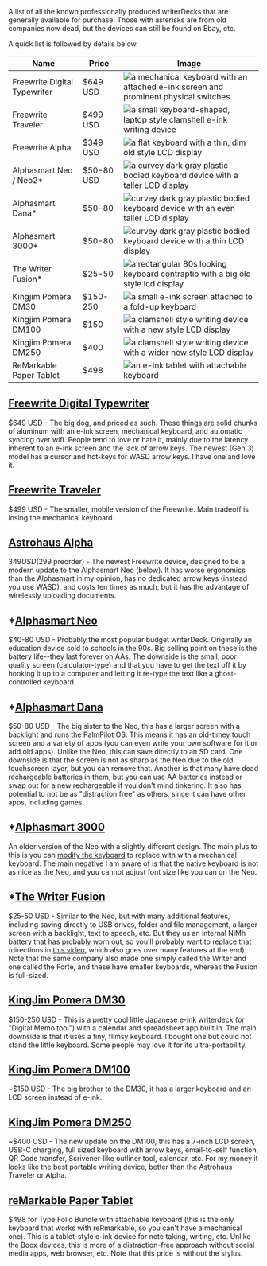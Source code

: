 A list of all the known professionally produced writerDecks that are generally available for purchase. Those with asterisks are from old companies now dead, but the devices can still be found on Ebay, etc.

A quick list is followed by details below.

| Name | Price | Image |
| ---- | ----- | ----- |
| Freewrite Digital Typewriter| $649 USD | ![a mechanical keyboard with an attached e-ink screen and prominent physical switches](/images/commercial/freewrite.jpg)|
| Freewrite Traveler | $499 USD | ![a small keyboard-shaped, laptop style clamshell e-ink writing device](/images/commercial/freewrite-traveler.jpg) |
| Freewrite Alpha | $349 USD | ![a flat keyboard with a thin, dim old style LCD display](/images/commercial/freewrite_alpha.jpg) |
| Alphasmart Neo / Neo2* | $50-80 USD | ![a curvey dark gray plastic bodied keyboard device with a taller LCD display](/images/commercial/alphaSmart-neo-2.jpg) |
| Alphasmart Dana* | $50-80 | ![ curvey dark gray plastic bodied keyboard device with an even taller LCD display](/images/commercial/alphasmart-dana_gene-wilburn.jpg) |
| Alphasmart 3000* | $50-80 | ![ curvey dark gray plastic bodied keyboard device with a thin LCD display](/images/commercial/alphasmart-3000_quinby.jpg) |
| The Writer Fusion* | $25-50 | ![a rectangular 80s looking keyboard contraptio with a big old style lcd display](/images//commercial/writer-fusion.jpg) |
| Kingjim Pomera DM30 | $150-250 | ![a small e-ink screen attached to a fold-up keyboard](/images/commercial/pomera-dm30.JPG) |
| Kingjim Pomera DM100 | $150 | ![a clamshell style writing device with a new style LCD display](/images/commercial/pomera-dm100.jpg) |
| Kingjim Pomera DM250 | $400 | ![a clamshell style writing device with a wider new style LCD display](/images/commercial/pomera-dm250_artvsentropy.jpg) |
| ReMarkable Paper Tablet | $498 | ![an e-ink tablet with attachable keyboard](/images/commercial/remarkable-type-folio.jpg) |

## [Freewrite Digital Typewriter](https://getfreewrite.com/products/freewrite-smart-typewriter-3rd-gen)

$649 USD - The big dog, and priced as such. These things are solid chunks of aluminum with an e-ink screen, mechanical keyboard, and automatic syncing over wifi. People tend to love or hate it, mainly due to the latency inherent to an e-ink screen and the lack of arrow keys. The newest (Gen 3) model has a cursor and hot-keys for WASD arrow keys. I have one and love it.

## [Freewrite Traveler](https://getfreewrite.com/products/freewrite-traveler)

$499 USD - The smaller, mobile version of the Freewrite. Main tradeoff is losing the mechanical keyboard.

## [Astrohaus Alpha](https://getfreewrite.com/products/alpha)

$349 USD ($299 preorder) - The newest Freewrite device, designed to be a modern update to the Alphasmart Neo (below). It has worse ergonomics than the Alphasmart in my opinion, has no dedicated arrow keys (instead you use WASD), and costs ten times as much, but it has the advantage of wirelessly uploading documents.

## *[Alphasmart Neo](https://duckduckgo.com/?q=alphasmart+neo&t=h_&ia=web)

$40-80 USD - Probably the most popular budget writerDeck. Originally an education device sold to schools in the 90s. Big selling point on these is the battery life--they last forever on AAs. The downside is the small, poor quality screen (calculator-type) and that you have to get the text off it by hooking it up to a computer and letting it re-type the text like a ghost-controlled keyboard.

## *[Alphasmart Dana](https://duckduckgo.com/?va=k&t=ht&q=alphasmart+dana&ia=web)

$50-80 USD - The big sister to the Neo, this has a larger screen with a backlight and runs the PalmPilot OS. This means it has an old-timey touch screen and a variety of apps (you can even write your own software for it or add old apps). Unlike the Neo, this can save directly to an SD card. One downside is that the screen is not as sharp as the Neo due to the old touchscreen layer, but you can remove that. Another is that many have dead rechargeable batteries in them, but you can use AA batteries instead or swap out for a new rechargeable if you don't mind tinkering. It also has potential to not be as "distraction free" as others, since it can have other apps, including games.

## *[Alphasmart 3000](https://www.youtube.com/watch?v=ym434R37v8w)

An older version of the Neo with a slightly different design. The main plus to this is you can [modify the keyboard](https://www.reddit.com/r/AlphaSmart/comments/17kotho/if_you_are_thinking_about_doing_this_you_should/) to replace with with a mechanical keyboard. The main negative I am aware of is that the native keyboard is not as nice as the Neo, and you cannot adjust font size like you can on the Neo.

## *[The Writer Fusion](https://duckduckgo.com/?q=the+writer+fusion&va=k&t=hs&ia=web)

$25-50 USD - Similar to the Neo, but with many additional features, including saving directly to USB drives, folder and file management, a larger screen with a backlight, text to speech, etc. But they us an internal NiMh battery that has probably worn out, so you'll probably want to replace that (directions in [this video](https://www.youtube.com/watch?v=sU97rsuSX6Y), which also goes over many features at the end). Note that the same company also made one simply called the Writer and one called the Forte, and these have smaller keyboards, whereas the Fusion is full-sized.

## [KingJim Pomera DM30](https://duckduckgo.com/?q=kingjim+pomera+dm30&t=h_&ia=web)

$150-250 USD - This is a pretty cool little Japanese e-ink writerdeck (or "Digital Memo tool") with a calendar and spreadsheet app built in. The main downside is that it uses a tiny, flimsy keyboard. I bought one but could not stand the little keyboard. Some people may love it for its ultra-portability.

## [KingJim Pomera DM100](https://duckduckgo.com/?q=Pomera+DM+100)

\~$150 USD - The big brother to the DM30, it has a larger keyboard and an LCD screen instead of e-ink.

## [KingJim Pomera DM250](https://duckduckgo.com/?va=u&t=hj&q=king+jim+DM250)

\~$400 USD - The new update on the DM100, this has a 7-inch LCD screen, USB-C charging, full sized keyboard with arrow keys, email-to-self function, QR Code transfer, Scrivener-like outliner tool, calendar, etc. For my money it looks like the best portable writing device, better than the Astrohaus Traveler or Alpha.

## [reMarkable Paper Tablet](https://remarkable.com/)

$498 for Type Folio Bundle with attachable keyboard (this is the only keyboard that works with reRmarkable, so you can't have a mechanical one). This is a tablet-style e-ink device for note taking, writing, etc. Unlike the Boox devices, this is more of a distraction-free approach without social media apps, web browser, etc. Note that this price is without the stylus.

